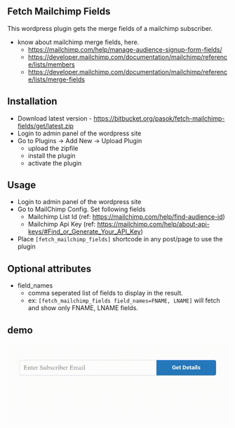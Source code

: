 ## Fetch Mailchimp Fields
This wordpress plugin gets the merge fields of a mailchimp subscriber.

- know about mailchimp merge fields, here.
    - https://mailchimp.com/help/manage-audience-signup-form-fields/
    - https://developer.mailchimp.com/documentation/mailchimp/reference/lists/members
    - https://developer.mailchimp.com/documentation/mailchimp/reference/lists/merge-fields

## Installation
- Download latest version - https://bitbucket.org/pasok/fetch-mailchimp-fields/get/latest.zip
- Login to admin panel of the wordpress site
- Go to Plugins -> Add New -> Upload Plugin
    - upload the zipfile
    - install the plugin
    - activate the plugin

## Usage
- Login to admin panel of the wordpress site
- Go to MailChimp Config. Set following fields
    - Mailchimp List Id (ref: https://mailchimp.com/help/find-audience-id)
    - Mailchimp Api Key (ref: https://mailchimp.com/help/about-api-keys/#Find_or_Generate_Your_API_Key)
- Place `[fetch_mailchimp_fields]` shortcode in any post/page to use the plugin

## Optional attributes
- field_names
    - comma seperated list of fields to display in the result.
    - ex: `[fetch_mailchimp_fields field_names=FNAME, LNAME]` will fetch and show only FNAME, LNAME fields.

## demo
![Demo](./demo.gif?raw=true)


